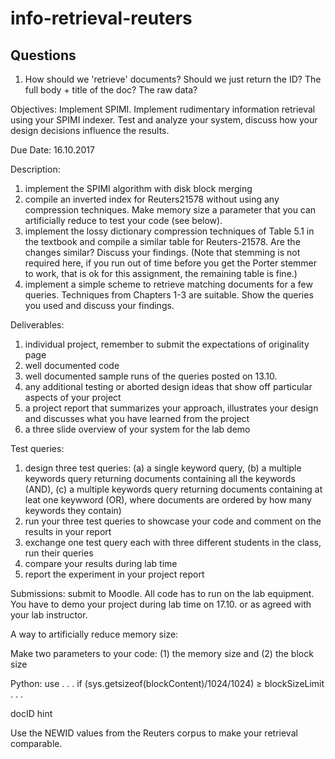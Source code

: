 # info-retrieval-reuters

## Questions
1. How should we 'retrieve' documents? Should we just return the ID? The full body + title of the doc? The raw data?



Objectives: Implement SPIMI. Implement rudimentary information retrieval using your SPIMI indexer. Test and
analyze your system, discuss how your design decisions influence the results.

Due Date: 16.10.2017

Description:
1. implement the SPIMI algorithm with disk block merging
2. compile an inverted index for Reuters21578 without using any compression techniques. Make memory size a
parameter that you can artificially reduce to test your code (see below).
3. implement the lossy dictionary compression techniques of Table 5.1 in the textbook and compile a similar table
for Reuters-21578. Are the changes similar? Discuss your findings. (Note that stemming is not required here,
if you run out of time before you get the Porter stemmer to work, that is ok for this assignment, the remaining
table is fine.)
4. implement a simple scheme to retrieve matching documents for a few queries. Techniques from Chapters 1-3 are
suitable. Show the queries you used and discuss your findings.

Deliverables:
1. individual project, remember to submit the expectations of originality page
2. well documented code
3. well documented sample runs of the queries posted on 13.10.
4. any additional testing or aborted design ideas that show off particular aspects of your project
5. a project report that summarizes your approach, illustrates your design and discusses what you have learned
from the project
6. a three slide overview of your system for the lab demo

Test queries:
1. design three test queries:
  (a) a single keyword query,
  (b) a multiple keywords query returning documents containing all the keywords (AND),
  (c) a multiple keywords query returning documents containing at leat one keywword (OR), where documents
  are ordered by how many keywords they contain)
2. run your three test queries to showcase your code and comment on the results in your report
3. exchange one test query each with three different students in the class, run their queries
4. compare your results during lab time
5. report the experiment in your project report

Submissions: submit to Moodle. All code has to run on the lab equipment. You have to demo your project during
lab time on 17.10. or as agreed with your lab instructor.

A way to artificially reduce memory size:

Make two parameters to your code: (1) the memory size and (2) the block size

Python: use
. . . if (sys.getsizeof(blockContent)/1024/1024) ≥ blockSizeLimit . . .

docID hint

Use the NEWID values from the Reuters corpus to make your retrieval comparable.
